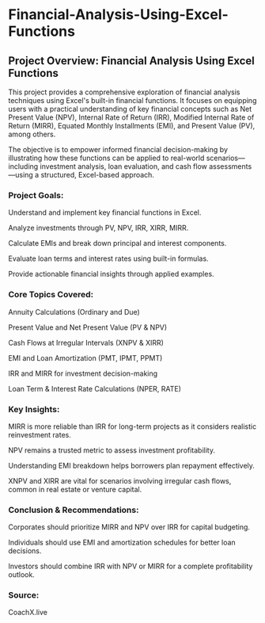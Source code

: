 # Financial-Analysis-Using-Excel-Functions

## Project Overview: Financial Analysis Using Excel Functions
This project provides a comprehensive exploration of financial analysis techniques using Excel's built-in financial functions. It focuses on equipping users with a practical understanding of key financial concepts such as Net Present Value (NPV), Internal Rate of Return (IRR), Modified Internal Rate of Return (MIRR), Equated Monthly Installments (EMI), and Present Value (PV), among others.

The objective is to empower informed financial decision-making by illustrating how these functions can be applied to real-world scenarios—including investment analysis, loan evaluation, and cash flow assessments—using a structured, Excel-based approach.

### Project Goals:
Understand and implement key financial functions in Excel.

Analyze investments through PV, NPV, IRR, XIRR, MIRR.

Calculate EMIs and break down principal and interest components.

Evaluate loan terms and interest rates using built-in formulas.

Provide actionable financial insights through applied examples.

### Core Topics Covered:
Annuity Calculations (Ordinary and Due)

Present Value and Net Present Value (PV & NPV)

Cash Flows at Irregular Intervals (XNPV & XIRR)

EMI and Loan Amortization (PMT, IPMT, PPMT)

IRR and MIRR for investment decision-making

Loan Term & Interest Rate Calculations (NPER, RATE)

### Key Insights:
MIRR is more reliable than IRR for long-term projects as it considers realistic reinvestment rates.

NPV remains a trusted metric to assess investment profitability.

Understanding EMI breakdown helps borrowers plan repayment effectively.

XNPV and XIRR are vital for scenarios involving irregular cash flows, common in real estate or venture capital.

### Conclusion & Recommendations:
Corporates should prioritize MIRR and NPV over IRR for capital budgeting.

Individuals should use EMI and amortization schedules for better loan decisions.

Investors should combine IRR with NPV or MIRR for a complete profitability outlook.

### Source:
CoachX.live

